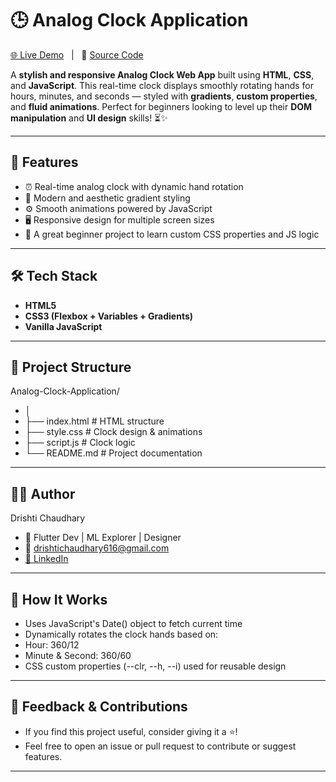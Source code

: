 # 🕒 Analog Clock Application

[🌐 Live Demo](https://drishtichaudhary.github.io/Analog-Clock-Application/) &nbsp; | &nbsp; 📁 [Source Code](https://github.com/drishtichaudhary/Analog-Clock-Application)

A **stylish and responsive Analog Clock Web App** built using **HTML**, **CSS**, and **JavaScript**. This real-time clock displays smoothly rotating hands for hours, minutes, and seconds — styled with **gradients**, **custom properties**, and **fluid animations**. Perfect for beginners looking to level up their **DOM manipulation** and **UI design** skills! ⏳✨

---

## 🌟 Features

- ⏰ Real-time analog clock with dynamic hand rotation
- 🎨 Modern and aesthetic gradient styling
- ⚙️ Smooth animations powered by JavaScript
- 🖥️ Responsive design for multiple screen sizes
- 🧪 A great beginner project to learn custom CSS properties and JS logic

---

## 🛠️ Tech Stack

- **HTML5**
- **CSS3 (Flexbox + Variables + Gradients)**
- **Vanilla JavaScript**

---

## 📂 Project Structure

Analog-Clock-Application/
- │
- ├── index.html        # HTML structure
- ├── style.css         # Clock design & animations
- ├── script.js         # Clock logic
- └── README.md         # Project documentation

---

## 👩‍💻 Author

Drishti Chaudhary
- 💼 Flutter Dev | ML Explorer | Designer
- 📧 drishtichaudhary616@gmail.com
- [🔗 LinkedIn](https://www.linkedin.com/in/drishti-chaudhary-047855206/)

---

## 📘 How It Works

- Uses JavaScript's Date() object to fetch current time
- Dynamically rotates the clock hands based on:
- Hour: 360/12
- Minute & Second: 360/60
- CSS custom properties (--clr, --h, --i) used for reusable design

---

## 🌈 Feedback & Contributions

- If you find this project useful, consider giving it a ⭐!
- Feel free to open an issue or pull request to contribute or suggest features.

---
